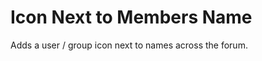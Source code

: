 Icon Next to Members Name
=========================

Adds a user / group icon next to names across the forum.